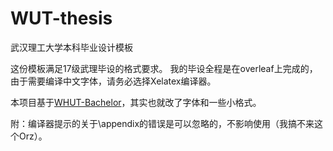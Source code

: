 # WUT-thesis
武汉理工大学本科毕业设计模板

这份模板满足17级武理毕设的格式要求。
我的毕设全程是在overleaf上完成的，由于需要编译中文字体，请务必选择Xelatex编译器。

本项目基于[WHUT-Bachelor](https://github.com/Markhng/WHUT-Bachelor)，其实也就改了字体和一些小格式。

附：编译器提示的关于\appendix的错误是可以忽略的，不影响使用（我搞不来这个Orz）。
